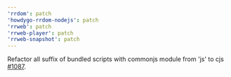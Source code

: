 ```yaml
---
'rrdom': patch
'howdygo-rrdom-nodejs': patch
'rrweb': patch
'rrweb-player': patch
'rrweb-snapshot': patch
---
```


Refactor all suffix of bundled scripts with commonjs module from 'js' to cjs [#1087](https://github.com/rrweb-io/rrweb/pull/1087).
